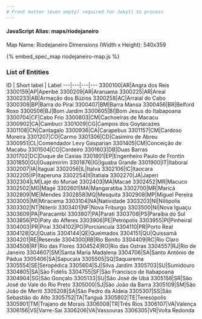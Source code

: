 ```yaml
---
# Front matter (even empty) required for Jekyll to process
---
```


#### JavaScript Alias: maps/riodejaneiro

Map Name: Riodejaneiro
Dimensions (Width x Height): 540x359



{% embed_spec_map riodejaneiro-map.js %}

### List of Entities

ID | Short label | Label
---|---|---|---
3300100|AR|Angra dos Reis
3300159|AP|Aperibé
3300209|AR|Araruama
3300225|AR|Areal
3300233|AB|Armação dos Búzios
3300258|AC|Arraial do Cabo
3300308|BP|Barra do Piraí
3300407|BM|Barra Mansa
3300456|BR|Belford Roxo
3300506|BJ|Bom Jardim
3300605|BI|Bom Jesus do Itabapoana
3300704|CF|Cabo Frio
3300803|CM|Cachoeiras de Macacu
3300902|CA|Cambuci
3301009|CG|Campos dos Goytacazes
3301108|CN|Cantagalo
3300936|CA|Carapebus
3301157|CM|Cardoso Moreira
3301207|CO|Carmo
3301306|CD|Casimiro de Abreu
3300951|CL|Comendador Levy Gasparian
3301405|CM|Conceição de Macabu
3301504|CO|Cordeiro
3301603|DB|Duas Barras
3301702|DC|Duque de Caxias
3301801|EP|Engenheiro Paulo de Frontin
3301850|GU|Guapimirim
3301876|IG|Iguaba Grande
3301900|IT|Itaboraí
3302007|IA|Itaguaí
3302056|IL|Italva
3302106|IC|Itaocara
3302205|IP|Itaperuna
3302254|II|Itatiaia
3302270|JA|Japeri
3302304|LM|Laje do Muriaé
3302403|MA|Macaé
3302452|MR|Macuco
3302502|MG|Magé
3302601|MA|Mangaratiba
3302700|MR|Maricá
3302809|ME|Mendes
3302858|MQ|Mesquita
3302908|MP|Miguel Pereira
3303005|MI|Miracema
3303104|NA|Natividade
3303203|NI|Nilópolis
3303302|NT|Niterói
3303401|NF|Nova Friburgo
3303500|NI|Nova Iguaçu
3303609|PA|Paracambi
3303807|PA|Parati
3303708|PS|Paraíba do Sul
3303856|PD|Paty do Alferes
3303906|PE|Petrópolis
3303955|PI|Pinheiral
3304003|PR|Piraí
3304102|PO|Porciúncula
3304110|PR|Porto Real
3304128|QU|Quatis
3304144|QE|Queimados
3304151|QU|Quissamã
3304201|RE|Resende
3304300|RB|Rio Bonito
3304409|RC|Rio Claro
3304508|RF|Rio das Flores
3304524|RO|Rio das Ostras
3304557|RJ|Rio de Janeiro
3304607|SM|Santa Maria Madalena
3304706|SA|Santo Antônio de Pádua
3305406|SA|Sapucaia
3305505|SQ|Saquarema
3305554|SE|Seropédica
3305604|SJ|Silva Jardim
3305703|SU|Sumidouro
3304805|SA|São Fidélis
3304755|SF|São Francisco de Itabapoana
3304904|SG|São Gonçalo
3305133|SU|São José de Ubá
3305158|SR|São José do Vale do Rio Preto
3305000|SJ|São João da Barra
3305109|SM|São João de Meriti
3305208|SA|São Pedro da Aldeia
3305307|SS|São Sebastião do Alto
3305752|TA|Tanguá
3305802|TE|Teresópolis
3305901|TM|Trajano de Morais
3306008|TR|Três Rios
3306107|VA|Valença
3306156|VS|Varre-Sai
3306206|VA|Vassouras
3306305|VR|Volta Redonda

